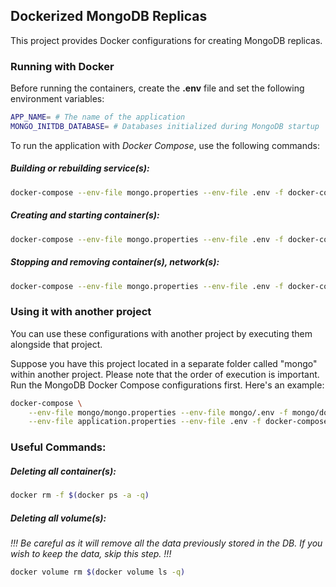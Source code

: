 ## Dockerized MongoDB Replicas

This project provides Docker configurations for creating MongoDB replicas.

### Running with Docker

Before running the containers, create the **.env** file and set the following environment variables:

```bash
APP_NAME= # The name of the application
MONGO_INITDB_DATABASE= # Databases initialized during MongoDB startup
```

To run the application with _Docker Compose_, use the following commands:

##### Building or rebuilding service(s):

```bash
docker-compose --env-file mongo.properties --env-file .env -f docker-compose.mongo.yml build
```

##### Creating and starting container(s):

```bash
docker-compose --env-file mongo.properties --env-file .env -f docker-compose.mongo.yml up
```

##### Stopping and removing container(s), network(s):

```bash
docker-compose --env-file mongo.properties --env-file .env -f docker-compose.mongo.yml down
```

### Using it with another project

You can use these configurations with another project by executing them alongside that project.

Suppose you have this project located in a separate folder called "mongo" within another project. Please note that the order of execution is important. Run the MongoDB Docker Compose configurations first. Here's an example:

```bash
docker-compose \
    --env-file mongo/mongo.properties --env-file mongo/.env -f mongo/docker-compose.mongo.yml \
    --env-file application.properties --env-file .env -f docker-compose.yml [build|up|down|...]
```

### Useful Commands:

##### Deleting all container(s):

```bash
docker rm -f $(docker ps -a -q)
```

##### Deleting all volume(s):

_!!! Be careful as it will remove all the data previously stored in the DB. If you wish to keep the data, skip this step. !!!_

```bash
docker volume rm $(docker volume ls -q)
```
